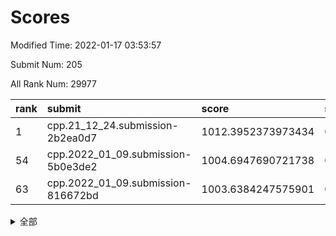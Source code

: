 # Scores

Modified Time: 2022-01-17 03:53:57

Submit Num: 205

All Rank Num: 29977

| rank |               submit               |       score        |       sigma        | pk_num |
| :--- | :--------------------------------- | :----------------- | :----------------- | :----- |
| 1    | cpp.21_12_24.submission-2b2ea0d7   | 1012.3952373973434 | 0.7727753629188389 | 586    |
| 54   | cpp.2022_01_09.submission-5b0e3de2 | 1004.6947690721738 | 0.7088676417464067 | 585    |
| 63   | cpp.2022_01_09.submission-816672bd | 1003.6384247575901 | 0.7251185146613    | 585    |


<details>
<summary>全部</summary>

| rank |                 submit                 |       score        |       sigma        | pk_num |
| :--- | :------------------------------------- | :----------------- | :----------------- | :----- |
| 1    | cpp.21_12_24.submission-2b2ea0d7       | 1012.3952373973434 | 0.7727753629188389 | 586    |
| 2    | gobigger.level_3.submission_level_3_9  | 1011.0738255669279 | 0.780050366204922  | 583    |
| 3    | gobigger.level_3.submission_level_3_25 | 1010.9099310691608 | 0.78301205192722   | 585    |
| 4    | gobigger.level_3.submission_level_3_27 | 1010.852789789298  | 0.7991409140938041 | 591    |
| 5    | gobigger.level_3.submission_level_3_14 | 1010.8088517318464 | 0.7729148880267969 | 586    |
| 6    | gobigger.level_3.submission_level_3_1  | 1010.799834134931  | 0.770672447842602  | 588    |
| 7    | gobigger.level_3.submission_level_3_39 | 1010.7728786143325 | 0.7638038415237992 | 586    |
| 8    | gobigger.level_3.submission_level_3_30 | 1010.7260022720361 | 0.7612985296252656 | 584    |
| 9    | gobigger.level_3.submission_level_3_6  | 1010.7025290342586 | 0.7885334637320015 | 582    |
| 10   | gobigger.level_3.submission_level_3_41 | 1010.6559602740891 | 0.7681116897869678 | 590    |
| 11   | gobigger.level_3.submission_level_3_19 | 1010.5599043209792 | 0.7722886234847862 | 586    |
| 12   | gobigger.level_3.submission_level_3_2  | 1010.4912607599862 | 0.756802006562534  | 585    |
| 13   | gobigger.level_3.submission_level_3_15 | 1010.3884079765907 | 0.7750207307696501 | 588    |
| 14   | gobigger.level_3.submission_level_3_34 | 1010.2897340300717 | 0.7626177828337583 | 585    |
| 15   | gobigger.level_3.submission_level_3_48 | 1010.2288568670979 | 0.7514687530702078 | 589    |
| 16   | gobigger.level_3.submission_level_3_18 | 1010.2255596805813 | 0.7696532766683561 | 581    |
| 17   | gobigger.level_3.submission_level_3_11 | 1010.2148219339313 | 0.7739663258822478 | 584    |
| 18   | gobigger.level_3.submission_level_3_4  | 1010.2036084555795 | 0.7652580848134373 | 581    |
| 19   | gobigger.level_3.submission_level_3_49 | 1010.1185427272869 | 0.7617632886305461 | 588    |
| 20   | gobigger.level_3.submission_level_3_20 | 1010.0544706623034 | 0.7737280846987431 | 583    |
| 21   | gobigger.level_3.submission_level_3_21 | 1010.0264194329557 | 0.753216131823819  | 584    |
| 22   | gobigger.level_3.submission_level_3_47 | 1009.9993033026221 | 0.7748124304234114 | 587    |
| 23   | gobigger.level_3.submission_level_3_31 | 1009.958969593789  | 0.7612027283622186 | 588    |
| 24   | gobigger.level_3.submission_level_3_46 | 1009.946512741885  | 0.729997101105807  | 583    |
| 25   | gobigger.level_3.submission_level_3_16 | 1009.9403994092564 | 0.7527325619629238 | 583    |
| 26   | gobigger.level_3.submission_level_3_17 | 1009.8545946234993 | 0.7583290318944685 | 584    |
| 27   | gobigger.level_3.submission_level_3_26 | 1009.8114475388253 | 0.755980338621263  | 585    |
| 28   | gobigger.level_3.submission_level_3_29 | 1009.7584490753409 | 0.7705139369212448 | 587    |
| 29   | gobigger.level_3.submission_level_3_22 | 1009.7263722992074 | 0.7596138766760752 | 588    |
| 30   | gobigger.level_3.submission_level_3_0  | 1009.7018023488718 | 0.7787171297352913 | 581    |
| 31   | gobigger.level_3.submission_level_3_45 | 1009.6586022897399 | 0.7599401134035891 | 583    |
| 32   | gobigger.level_3.submission_level_3_8  | 1009.6347662362646 | 0.7458832495795742 | 583    |
| 33   | gobigger.level_3.submission_level_3_10 | 1009.5669165293036 | 0.7874358148524939 | 586    |
| 34   | gobigger.level_3.submission_level_3_12 | 1009.5125176541892 | 0.756592329543333  | 584    |
| 35   | gobigger.level_3.submission_level_3_35 | 1009.5029154147458 | 0.7561067362953778 | 589    |
| 36   | gobigger.level_3.submission_level_3_43 | 1009.4938442956682 | 0.7711376202434739 | 590    |
| 37   | gobigger.level_3.submission_level_3_13 | 1009.4359634834499 | 0.7535992252472616 | 584    |
| 38   | gobigger.level_3.submission_level_3_5  | 1009.4344799004521 | 0.7728697592074837 | 578    |
| 39   | gobigger.level_3.submission_level_3_24 | 1009.3564013989944 | 0.7430477905027044 | 587    |
| 40   | gobigger.level_3.submission_level_3_38 | 1009.3212436360076 | 0.7507616712944514 | 584    |
| 41   | gobigger.level_3.submission_level_3_36 | 1009.2583058336911 | 0.7624525042834832 | 588    |
| 42   | gobigger.level_3.submission_level_3_33 | 1009.2199079328228 | 0.7580263945158953 | 582    |
| 43   | gobigger.level_3.submission_level_3_28 | 1009.1924032301608 | 0.7667352694188562 | 584    |
| 44   | gobigger.level_3.submission_level_3_40 | 1009.1893983288951 | 0.7555521194007893 | 585    |
| 45   | gobigger.level_3.submission_level_3_42 | 1009.0466633056466 | 0.7585731880345652 | 582    |
| 46   | gobigger.level_3.submission_level_3_3  | 1008.9764576608109 | 0.7299918832737337 | 583    |
| 47   | gobigger.level_3.submission_level_3_44 | 1008.9718189198487 | 0.7539231429867217 | 585    |
| 48   | gobigger.level_3.submission_level_3_7  | 1008.5430953357251 | 0.732155625521847  | 591    |
| 49   | gobigger.level_3.submission_level_3_32 | 1008.4357219345397 | 0.737460865370827  | 584    |
| 50   | gobigger.level_3.submission_level_3_23 | 1008.0403031439185 | 0.740791178951943  | 588    |
| 51   | gobigger.level_3.submission_level_3_37 | 1007.9634980505637 | 0.7467744033612356 | 585    |
| 52   | gobigger.level_1.submission_level_1_41 | 1005.2764009372185 | 0.7016573974816338 | 586    |
| 53   | gobigger.level_1.submission_level_1_38 | 1005.1484388661595 | 0.7231049701312905 | 586    |
| 54   | cpp.2022_01_09.submission-5b0e3de2     | 1004.6947690721738 | 0.7088676417464067 | 585    |
| 55   | gobigger.level_1.submission_level_1_44 | 1004.6678617792645 | 0.7129907804704853 | 584    |
| 56   | gobigger.level_1.submission_level_1_3  | 1004.078233593553  | 0.7223037692299483 | 586    |
| 57   | gobigger.level_1.submission_level_1_40 | 1003.9954522401683 | 0.7178219336449666 | 586    |
| 58   | gobigger.level_1.submission_level_1_29 | 1003.9470013229059 | 0.7098804558245323 | 587    |
| 59   | gobigger.level_1.submission_level_1_36 | 1003.839717965841  | 0.7186226140917387 | 589    |
| 60   | gobigger.level_1.submission_level_1_45 | 1003.8371492666258 | 0.716077501034762  | 587    |
| 61   | gobigger.level_1.submission_level_1_34 | 1003.71382286184   | 0.7279392514616261 | 588    |
| 62   | gobigger.level_1.submission_level_1_6  | 1003.6850163868688 | 0.7212294032849583 | 583    |
| 63   | cpp.2022_01_09.submission-816672bd     | 1003.6384247575901 | 0.7251185146613    | 585    |
| 64   | gobigger.level_1.submission_level_1_21 | 1003.6105168996863 | 0.7132787690165159 | 585    |
| 65   | gobigger.level_1.submission_level_1_28 | 1003.5555956551066 | 0.7234245911091157 | 586    |
| 66   | gobigger.level_1.submission_level_1_27 | 1003.4646581024563 | 0.7178251645701346 | 585    |
| 67   | gobigger.level_1.submission_level_1_43 | 1003.416834169265  | 0.7206118872510853 | 583    |
| 68   | gobigger.level_1.submission_level_1_23 | 1003.4019639656884 | 0.7184224195711489 | 581    |
| 69   | gobigger.level_1.submission_level_1_26 | 1003.3627679439161 | 0.7158489680389952 | 580    |
| 70   | gobigger.level_1.submission_level_1_30 | 1003.3623277202851 | 0.7044563061608755 | 582    |
| 71   | gobigger.level_1.submission_level_1_18 | 1003.3031061495028 | 0.72557370592919   | 587    |
| 72   | gobigger.level_1.submission_level_1_8  | 1003.2281379744541 | 0.7122326397350977 | 585    |
| 73   | gobigger.level_1.submission_level_1_20 | 1003.2039310433119 | 0.7184107696552248 | 587    |
| 74   | gobigger.level_1.submission_level_1_42 | 1003.1787551727622 | 0.7124122491611707 | 579    |
| 75   | gobigger.level_1.submission_level_1_32 | 1003.154856453729  | 0.7115530340927017 | 586    |
| 76   | gobigger.level_1.submission_level_1_17 | 1003.1466086525438 | 0.708249772618494  | 583    |
| 77   | gobigger.level_1.submission_level_1_2  | 1003.1209372168857 | 0.705869014415003  | 585    |
| 78   | gobigger.level_1.submission_level_1_9  | 1003.0617181042718 | 0.702550154133341  | 583    |
| 79   | gobigger.level_1.submission_level_1_24 | 1003.0440876932396 | 0.7220943388144653 | 586    |
| 80   | gobigger.level_1.submission_level_1_1  | 1003.0440773059111 | 0.7133934166894996 | 582    |
| 81   | gobigger.level_1.submission_level_1_48 | 1003.0298309772941 | 0.7184896234687257 | 589    |
| 82   | gobigger.level_1.submission_level_1_10 | 1003.0208957684888 | 0.7173905270149238 | 584    |
| 83   | gobigger.level_1.submission_level_1_11 | 1003.0105740724686 | 0.7173713647610593 | 584    |
| 84   | gobigger.level_1.submission_level_1_37 | 1002.9973865163086 | 0.7024411321715884 | 582    |
| 85   | gobigger.level_1.submission_level_1_12 | 1002.9841822075242 | 0.7185283746923968 | 579    |
| 86   | gobigger.level_1.submission_level_1_31 | 1002.961801488986  | 0.7078911540734463 | 584    |
| 87   | gobigger.level_1.submission_level_1_0  | 1002.9436845210402 | 0.7163165132924645 | 589    |
| 88   | gobigger.level_1.submission_level_1_39 | 1002.87900779879   | 0.7070757683447763 | 581    |
| 89   | gobigger.level_1.submission_level_1_15 | 1002.8502286877825 | 0.7111607473620052 | 589    |
| 90   | gobigger.level_1.submission_level_1_4  | 1002.811535524376  | 0.7155513602796916 | 588    |
| 91   | gobigger.level_1.submission_level_1_16 | 1002.5188064833361 | 0.7217929917668103 | 581    |
| 92   | gobigger.level_1.submission_level_1_14 | 1002.5052342770442 | 0.710910793651823  | 586    |
| 93   | gobigger.level_1.submission_level_1_35 | 1002.4739155606723 | 0.7155918757881525 | 583    |
| 94   | gobigger.level_1.submission_level_1_22 | 1002.4472714012787 | 0.7154379434972133 | 582    |
| 95   | gobigger.level_1.submission_level_1_46 | 1002.4010029460622 | 0.7043069389161096 | 586    |
| 96   | gobigger.level_1.submission_level_1_33 | 1002.3778396365462 | 0.7183315003046596 | 589    |
| 97   | gobigger.level_1.submission_level_1_13 | 1002.3149684291325 | 0.7086489481444352 | 581    |
| 98   | gobigger.level_1.submission_level_1_7  | 1002.2880303572846 | 0.7122844608327522 | 580    |
| 99   | gobigger.level_1.submission_level_1_47 | 1002.2760474631973 | 0.7174743220622689 | 584    |
| 100  | gobigger.level_1.submission_level_1_19 | 1002.2636153020957 | 0.7138475760059192 | 578    |
| 101  | gobigger.level_1.submission_level_1_25 | 1002.1918961960841 | 0.6989306140844991 | 581    |
| 102  | gobigger.level_1.submission_level_1_5  | 1002.1596437251807 | 0.7159697212744722 | 580    |
| 103  | gobigger.level_1.submission_level_1_49 | 1001.6403880665256 | 0.7135946888389678 | 584    |
| 104  | gobigger.random.submission_random_44   | 997.7437527579139  | 0.7175206817561844 | 587    |
| 105  | gobigger.random.submission_random_24   | 997.1860358397038  | 0.691958436087088  | 583    |
| 106  | gobigger.random.submission_random_39   | 996.9356741909121  | 0.703415454348236  | 583    |
| 107  | gobigger.random.submission_random_12   | 996.8959079514459  | 0.7031563272032675 | 581    |
| 108  | gobigger.random.submission_random_29   | 996.7660587525426  | 0.701953483535271  | 588    |
| 109  | gobigger.random.submission_random_3    | 996.7502736936369  | 0.7158888716810407 | 585    |
| 110  | gobigger.random.submission_random_6    | 996.7294640182976  | 0.7038919103546546 | 579    |
| 111  | gobigger.random.submission_random_27   | 996.7266167842392  | 0.7222848765653739 | 580    |
| 112  | gobigger.random.submission_random_47   | 996.6489481978538  | 0.7063924033465122 | 586    |
| 113  | gobigger.random.submission_random_35   | 996.6404917031039  | 0.7012003911026782 | 587    |
| 114  | gobigger.random.submission_random_36   | 996.5949045543268  | 0.7151635336274345 | 587    |
| 115  | gobigger.random.submission_random_5    | 996.5845846645348  | 0.7032089352904439 | 585    |
| 116  | gobigger.random.submission_random_17   | 996.5734931488275  | 0.7121698276073823 | 586    |
| 117  | gobigger.random.submission_random_41   | 996.529621640815   | 0.7079039667345927 | 584    |
| 118  | gobigger.random.submission_random_2    | 996.4081431697241  | 0.7013436050607036 | 583    |
| 119  | gobigger.random.submission_random_0    | 996.4065343307626  | 0.7103668987535059 | 583    |
| 120  | gobigger.random.submission_random_49   | 996.3369004041697  | 0.7016252592665951 | 586    |
| 121  | gobigger.random.submission_random_21   | 996.3127442232907  | 0.7143333843377614 | 585    |
| 122  | gobigger.random.submission_random_34   | 996.2668762355052  | 0.7229729004265617 | 588    |
| 123  | gobigger.random.submission_random_16   | 996.2273380879452  | 0.7249418517937363 | 586    |
| 124  | gobigger.random.submission_random_8    | 996.2171725264054  | 0.7116113359503041 | 585    |
| 125  | gobigger.random.submission_random_37   | 996.1672678291382  | 0.7105649416307057 | 583    |
| 126  | gobigger.random.submission_random_9    | 996.0718250223255  | 0.716940221964099  | 583    |
| 127  | gobigger.random.submission_random_20   | 996.0554120248152  | 0.7040683872967816 | 581    |
| 128  | gobigger.random.submission_random_45   | 996.0496597245084  | 0.7263363096579751 | 587    |
| 129  | gobigger.random.submission_random_42   | 996.0462599730106  | 0.7143284362317179 | 582    |
| 130  | gobigger.random.submission_random_15   | 996.0442490174877  | 0.7116848538875573 | 584    |
| 131  | gobigger.random.submission_random_10   | 995.9907689914756  | 0.714286862522345  | 585    |
| 132  | gobigger.random.submission_random_32   | 995.9528596232607  | 0.7121439945679987 | 585    |
| 133  | gobigger.random.submission_random_30   | 995.9442230741017  | 0.7099750018229737 | 579    |
| 134  | gobigger.random.submission_random_14   | 995.9207724877025  | 0.7066311349823959 | 588    |
| 135  | gobigger.random.submission_random_43   | 995.8043732780669  | 0.7206777477744042 | 585    |
| 136  | gobigger.random.submission_random_33   | 995.8031874261657  | 0.7023463905136148 | 581    |
| 137  | gobigger.random.submission_random_4    | 995.6909660183443  | 0.7152869197638801 | 591    |
| 138  | gobigger.random.submission_random_38   | 995.6798958756498  | 0.7068274620251054 | 588    |
| 139  | gobigger.random.submission_random_22   | 995.5812967124281  | 0.7298425749435056 | 584    |
| 140  | gobigger.random.submission_random_31   | 995.5684422165051  | 0.717895745131587  | 589    |
| 141  | gobigger.random.submission_random_48   | 995.4850782367191  | 0.7132563652565982 | 586    |
| 142  | gobigger.random.submission_random_25   | 995.409383553947   | 0.7065044858111009 | 588    |
| 143  | gobigger.random.submission_random_28   | 995.4051231573521  | 0.7201859582075292 | 584    |
| 144  | gobigger.random.submission_random_18   | 995.3556267076737  | 0.7089820807856531 | 587    |
| 145  | gobigger.random.submission_random_7    | 995.2981455608586  | 0.7252602290705258 | 584    |
| 146  | gobigger.random.submission_random_1    | 995.2650509599868  | 0.7044673875418186 | 587    |
| 147  | gobigger.random.submission_random_13   | 995.2431552486424  | 0.7077986627471063 | 585    |
| 148  | gobigger.random.submission_random_46   | 994.9870650736553  | 0.7142601746861726 | 584    |
| 149  | gobigger.random.submission_random_26   | 994.9653907225435  | 0.7042847511925512 | 581    |
| 150  | gobigger.random.submission_random_40   | 994.8916290007585  | 0.7241590319163071 | 591    |
| 151  | gobigger.random.submission_random_23   | 994.8103009339445  | 0.7161756264082108 | 585    |
| 152  | gobigger.random.submission_random_11   | 994.5948542282326  | 0.7162739725714827 | 582    |
| 153  | gobigger.random.submission_random_19   | 994.4555564414491  | 0.7151770023505543 | 584    |
| 154  | gobigger.level_2.submission_level_2_20 | 993.6330763509575  | 0.7194516428400947 | 585    |
| 155  | gobigger.level_2.submission_level_2_6  | 993.3959352770667  | 0.7455134867411992 | 585    |
| 156  | gobigger.level_2.submission_level_2_40 | 993.2173703984505  | 0.7322391586420095 | 582    |
| 157  | gobigger.level_2.submission_level_2_5  | 993.1392286730038  | 0.7447156141208364 | 587    |
| 158  | gobigger.level_2.submission_level_2_34 | 993.1303956711242  | 0.7173762544910224 | 586    |
| 159  | gobigger.level_2.submission_level_2_41 | 993.0819613621401  | 0.7207041641536163 | 585    |
| 160  | gobigger.level_2.submission_level_2_22 | 993.0656421731378  | 0.7376497090699896 | 586    |
| 161  | gobigger.level_2.submission_level_2_12 | 992.959322085819   | 0.7332721917892953 | 587    |
| 162  | gobigger.level_2.submission_level_2_13 | 992.9398086969768  | 0.7457280584485441 | 586    |
| 163  | gobigger.level_2.submission_level_2_9  | 992.9110402539894  | 0.7246433177471487 | 587    |
| 164  | gobigger.level_2.submission_level_2_11 | 992.843496512802   | 0.7325140841290797 | 587    |
| 165  | gobigger.level_2.submission_level_2_1  | 992.8425302254242  | 0.7241926179443732 | 589    |
| 166  | gobigger.level_2.submission_level_2_4  | 992.7892833880478  | 0.7537042389332511 | 584    |
| 167  | gobigger.level_2.submission_level_2_7  | 992.7625119449414  | 0.7535099548757482 | 588    |
| 168  | gobigger.level_2.submission_level_2_26 | 992.6711778634311  | 0.745054933144347  | 582    |
| 169  | gobigger.level_2.submission_level_2_45 | 992.6372715933953  | 0.7312183031927998 | 587    |
| 170  | gobigger.level_2.submission_level_2_36 | 992.564439066574   | 0.7327869413724578 | 583    |
| 171  | gobigger.level_2.submission_level_2_2  | 992.4157479548738  | 0.7465606541350013 | 584    |
| 172  | gobigger.level_2.submission_level_2_39 | 992.3903891357982  | 0.7371108200611083 | 590    |
| 173  | gobigger.level_2.submission_level_2_3  | 992.3204943347957  | 0.7342088873636683 | 585    |
| 174  | gobigger.level_2.submission_level_2_32 | 992.2972427749306  | 0.7455167284825482 | 584    |
| 175  | gobigger.level_2.submission_level_2_0  | 992.2575071393081  | 0.7230062706147267 | 583    |
| 176  | gobigger.level_2.submission_level_2_37 | 992.231525517915   | 0.7489640792917529 | 586    |
| 177  | gobigger.level_2.submission_level_2_27 | 992.2102267179739  | 0.754765949211834  | 584    |
| 178  | gobigger.level_2.submission_level_2_14 | 992.029396583225   | 0.7326531331135427 | 584    |
| 179  | gobigger.level_2.submission_level_2_38 | 992.009524382782   | 0.7422914345844678 | 591    |
| 180  | gobigger.level_2.submission_level_2_8  | 991.9950797662167  | 0.7643901019266107 | 582    |
| 181  | gobigger.level_2.submission_level_2_48 | 991.992439694965   | 0.743348190435173  | 580    |
| 182  | gobigger.level_2.submission_level_2_49 | 991.9826069156694  | 0.7481883827850222 | 586    |
| 183  | gobigger.level_2.submission_level_2_47 | 991.9589651184864  | 0.7666517774179865 | 588    |
| 184  | gobigger.level_2.submission_level_2_42 | 991.9319789895662  | 0.7465526075823119 | 590    |
| 185  | gobigger.level_2.submission_level_2_19 | 991.8297463178784  | 0.7661897926427658 | 583    |
| 186  | gobigger.level_2.submission_level_2_25 | 991.8111933185934  | 0.7376920151709975 | 583    |
| 187  | gobigger.level_2.submission_level_2_44 | 991.8045866379898  | 0.73483930861075   | 585    |
| 188  | gobigger.level_2.submission_level_2_28 | 991.8011434118197  | 0.7615485874715412 | 584    |
| 189  | gobigger.level_2.submission_level_2_43 | 991.7647224398256  | 0.7620966015337602 | 581    |
| 190  | gobigger.level_2.submission_level_2_17 | 991.7065966329085  | 0.7522652350277685 | 584    |
| 191  | gobigger.level_2.submission_level_2_18 | 991.692664378672   | 0.7359745823521364 | 583    |
| 192  | gobigger.level_2.submission_level_2_15 | 991.682111673551   | 0.7527489181452813 | 586    |
| 193  | gobigger.level_2.submission_level_2_30 | 991.4323330225957  | 0.7422372515351576 | 585    |
| 194  | gobigger.level_2.submission_level_2_16 | 991.350416923808   | 0.7423044303106947 | 584    |
| 195  | gobigger.level_2.submission_level_2_46 | 991.312023865244   | 0.7629042916358068 | 588    |
| 196  | gobigger.level_2.submission_level_2_24 | 991.2615151036198  | 0.7350806517404406 | 588    |
| 197  | gobigger.level_2.submission_level_2_21 | 991.1811221230093  | 0.7493732472393179 | 589    |
| 198  | gobigger.level_2.submission_level_2_23 | 991.1575823130978  | 0.7629062280176    | 589    |
| 199  | gobigger.level_2.submission_level_2_35 | 991.0322559019924  | 0.7551923127516074 | 584    |
| 200  | gobigger.level_2.submission_level_2_31 | 990.6950717605196  | 0.7459151838142529 | 585    |
| 201  | gobigger.level_2.submission_level_2_10 | 990.5325873231826  | 0.7569826163923837 | 584    |
| 202  | gobigger.level_2.submission_level_2_33 | 990.1830531525987  | 0.7726478647027072 | 581    |
| 203  | gobigger.level_2.submission_level_2_29 | 989.8502595764895  | 0.7945504853235998 | 587    |
| 204  | gobigger.none.submission_none_1        | 978.7260128408022  | 1.1700825306388671 | 587    |
| 205  | gobigger.none.submission_none_0        | 977.5039549497842  | 1.332153558629872  | 591    |

</details>